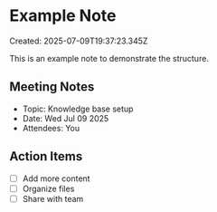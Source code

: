 # Example Note

Created: 2025-07-09T19:37:23.345Z

This is an example note to demonstrate the structure.

## Meeting Notes
- Topic: Knowledge base setup
- Date: Wed Jul 09 2025
- Attendees: You

## Action Items
- [ ] Add more content
- [ ] Organize files
- [ ] Share with team
